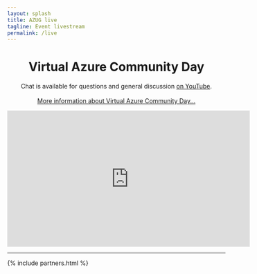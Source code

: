 ```yaml
---
layout: splash
title: AZUG live
tagline: Event livestream
permalink: /live
---
```


<h1 style="text-align: center;">Virtual Azure Community Day</h1>

<p style="text-align: center;">
  Chat is available for questions and general discussion <a href="https://www.youtube.com/watch?v=qlKkBOZzlXo">on YouTube</a>.
  <br/><br/>
  <a href="https://vacd.azurewebsites.net/">More information about Virtual Azure Community Day...</a>
</p>

<iframe width="560" height="315" src="https://www.youtube-nocookie.com/embed/qlKkBOZzlXo" frameborder="0" allow="accelerometer; autoplay; encrypted-media; gyroscope; picture-in-picture" allowfullscreen></iframe>

<hr />

<div class="partners-narrow">
	{% include partners.html %}
</div>